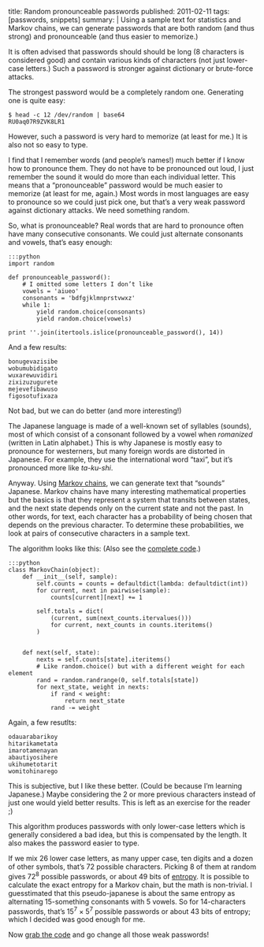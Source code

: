 title: Random pronounceable passwords
published: 2011-02-11
tags: [passwords, snippets]
summary: |
    Using a sample text for statistics and Markov chains, we can generate
    passwords that are both random (and thus strong) and pronounceable
    (and thus easier to memorize.)

It is often advised that passwords should should be long (8 characters
is considered good) and contain various kinds of characters (not just lower-case
letters.) Such a password is stronger against dictionary or brute-force
attacks.

The strongest password would be a completely random one. Generating
one is quite easy:

    $ head -c 12 /dev/random | base64
    RU0aq07R9ZVK8LR1

However, such a password is very hard to memorize (at least for me.) It is also
not so easy to type.

I find that I remember words (and people’s names!) much better if I know
how to pronounce them. They
do not have to be pronounced out loud, I just remember the sound it would do
more than each individual letter. This means that a “pronounceable” password
 would be
much easier to memorize (at least for me, again.) Most words in most languages
are easy to pronounce so we could just pick one, but that’s a very weak
password against dictionary attacks. We need something random.

So, what is pronounceable? Real words that are hard to pronounce often have
many consecutive consonants. We could just alternate consonants and vowels,
that’s easy enough:

    :::python
    import random
    
    def pronounceable_password():
        # I omitted some letters I don’t like
        vowels = 'aiueo'
        consonants = 'bdfgjklmnprstvwxz'
        while 1:
            yield random.choice(consonants)
            yield random.choice(vowels)
            
    print ''.join(itertools.islice(pronounceable_password(), 14))
    
And a few results:

    bonugevazisibe
    wobumubidigato
    wuxarewuvidiri
    zixizuzugurete
    mejevefibawuso
    figosotufixaza

Not bad, but we can do better (and more interesting!)

The Japanese language is made of a well-known set of syllables (sounds), 
most of which consist of a consonant followed by a vowel when *romanized*
(written in Latin alphabet.) This is why Japanese is mostly easy to pronounce
for westerners, but many foreign words are distorted in Japanese. For example,
they use the international word “taxi”, but it’s pronounced more like
*ta-ku-shi*.

Anyway. Using [Markov chains](http://en.wikipedia.org/wiki/Markov_chain),
we can generate text that “sounds” Japanese. Markov chains have many
interesting mathematical properties but the basics is that they represent
a system that transits between states, and the next state depends only on the
current state and not the past. In other words, for text, each character has
a probability of being chosen that depends on the previous character.
To determine these probabilities, we look at pairs of consecutive characters
in a sample text.



The algorithm looks like this: (Also see the [complete
code](https://github.com/SimonSapin/snippets/blob/master/markov_passwords.py).)

    :::python    
    class MarkovChain(object):
        def __init__(self, sample):
            self.counts = counts = defaultdict(lambda: defaultdict(int))
            for current, next in pairwise(sample):
                counts[current][next] += 1
            
            self.totals = dict(
                (current, sum(next_counts.itervalues()))
                for current, next_counts in counts.iteritems()
            )
            

        def next(self, state):
            nexts = self.counts[state].iteritems()
            # Like random.choice() but with a different weight for each element
            rand = random.randrange(0, self.totals[state])
            for next_state, weight in nexts:
                if rand < weight:
                    return next_state
                rand -= weight

Again, a few resutlts:

    odauarabarikoy
    hitarikametata
    imarotamenayan
    abautiyosihere
    ukihumetotarit
    womitohinarego

This is subjective, but I like these better. (Could be because I’m learning
Japanese.)
Maybe considering the 2 or more previous characters instead of just one would
yield better results. This is left as an exercise for the reader ;)

This algorithm produces passwords with only lower-case letters which is 
generally considered a bad idea, but this is compensated by the length.
It also makes the password easier to type.

If we mix 26 lower case letters, as many upper case, ten digits and a dozen
of other symbols, that’s 72 possible characters. Picking 8 of them at random
gives 72<sup>8</sup> possible passwords, or about 49 bits of
[entropy](http://en.wikipedia.org/wiki/Entropy_%28information_theory%29).
It is possible to calculate the exact entropy for a Markov chain, but the math
is non-trivial. I guesstimated that this pseudo-japanese is about the same
entropy as alternating 15-something consonants with 5 vowels. So for
14-characters passwords, that’s 15<sup>7</sup> × 5<sup>7</sup> possible
passwords or about 43 bits of entropy; which I decided was good enough for me.

Now [grab the 
code](https://github.com/SimonSapin/snippets/blob/master/markov_passwords.py)
and go change all those weak passwords!
